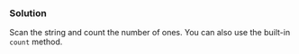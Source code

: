 
### Solution

Scan the string and count the number of ones. 
You can also use the built-in `count` method.
